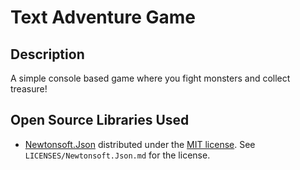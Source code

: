 # Text Adventure Game

## Description
A simple console based game where you fight monsters and collect treasure!

## Open Source Libraries Used
- [Newtonsoft.Json](https://github.com/JamesNK/Newtonsoft.Json/) distributed under the [MIT license](https://github.com/JamesNK/Newtonsoft.Json/blob/master/LICENSE.md). See `LICENSES/Newtonsoft.Json.md` for the license.

